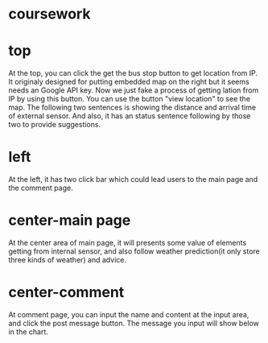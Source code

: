 # coursework
# top
At the top, you can click the get the bus stop button to get location from IP. It originaly designed for putting embedded map on the right but it seems needs an Google API key. Now we just fake a process of getting lation from IP by using this button. You can use the button "view location" to see the map.
The following two sentences is showing the distance and arrival time of external sensor. And also, it has an status sentence following by those two to provide suggestions.
# left
At the left, it has two click bar which could lead users to the main page and the comment page.
# center-main page
At the center area of main page, it will presents some value of elements getting from internal sensor, and also follow weather prediction(it only store three kinds of weather) and advice.
# center-comment
At comment page, you can input the name and content at the input area, and click the post message button. The message you input will show below in the chart.


